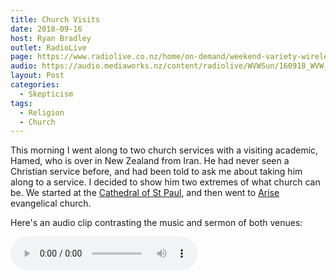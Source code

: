 ```yaml
---
title: Church Visits
date: 2018-09-16
host: Ryan Bradley
outlet: RadioLive
page: https://www.radiolive.co.nz/home/on-demand/weekend-variety-wireless/2018/09/skeptical-thoughts--indian-scammers--alex-jones-losing-his-grip.html
audio: https://audio.mediaworks.nz/content/radiolive/WVWSun/160918_WVW_Skepticalthoughts.mp3
layout: Post
categories:
  - Skepticism
tags:
  - Religion
  - Church
---
```


This morning I went along to two church services with a visiting academic, Hamed, who is over in New Zealand from Iran. He had never seen a Christian service before, and had been told to ask me about taking him along to a service. I decided to show him two extremes of what church can be. We started at the [Cathedral of St Paul](http://wellingtoncathedral.org.nz/), and then went to [Arise](https://www.arisechurch.com/) evangelical church.

<!-- more -->

Here's an audio clip contrasting the music and sermon of both venues:

<audio controls src="/media/audio/skepticism/Services.mp3" />

We talked about Hamed's impressions of the two services. The first one was much closer to what he was expecting, and he had lots of questions about the meaning of words and phrases, which parts of the text were from the bible and which came later, the robes that people were wearing and the congregants. He thought, correctly, that the congregation at the cathedral were older and wealthy. He also found it interesting how, although the priest was obviously trying to sound relevant to his audience, the sermon was fairly irrelevant and boring.

In contrast, the Arise service was loud and exciting, warm and friendly, but Hamed noted that it seemed devoid of substance. There was no theology, just modern music and a very charismatic visiting preacher telling his story (testimony).

We talked about being a believer in Iran - that there's an expectation that muslims take part in daily prayer 5 times a day, either in public or private, and that they fast for the month of Ramadan. But, outside of that, all other attendance at the mosque is optional, and people aren't judged for not attending the three daily services or the Friday prayers and teaching.

One interesting question, after I'd explained how Arise church focus heavily on Prosperity Gospel - give (to the church) and you shall receive - was whether the government ever does something about unethical churches and preachers who push people to give a lot of money to the church. Of course this doesn't happen, often because even if a person regrets having handed over a lot of money, they don't want to have to publicly admit that they did something they regret.

Hamed said that in Iran, the mosques don't ask for money - quite possibly they're funded by the state. Instead, people are encouraged to give directly to the poor. Given how little money that is given to churches in New Zealand ends up in the hands of the needy, I wonder if churches could learn a thing or two from this!
